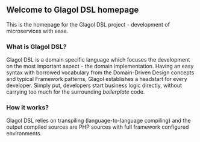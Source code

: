 ## Welcome to Glagol DSL homepage

This is the homepage for the Glagol DSL project - development of microservices with ease. 

### What is Glagol DSL?
Glagol DSL is a domain specific language which focuses the development on the most important aspect - the domain implementation. Having an easy syntax with borrowed vocabulary from the Domain-Driven Design concepts and typical Framework patterns, Glagol establishes a headstart for every developer. Simply put, developers start business logic directly, without carrying too much for the surrounding _boilerplate_ code.  


### How it works?
Glagol DSL relies on transpiling (language-to-language compiling) and the output compiled sources are PHP sources with full framework configured environments. 
